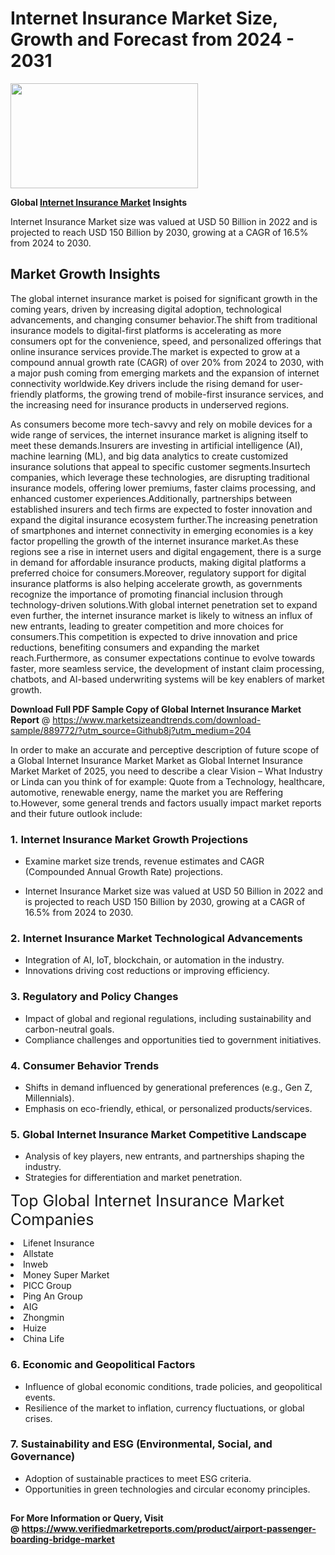 <H1>Internet Insurance Market Size, Growth and Forecast from 2024 - 2031</H1><img class="aligncenter size-medium wp-image-584254" src="https://thirdeyenews.in/wp-content/uploads/2024/09/Global-Market-Research-300x168.jpeg" alt="" width="300" height="168" /><p><strong>Global&nbsp;<a href="https://www.marketsizeandtrends.com/download-sample/889772/?utm_source=Github8j?utm_medium=204">Internet Insurance Market</a> Insights</strong></p><p>Internet Insurance Market size was valued at USD 50 Billion in 2022 and is projected to reach USD 150 Billion by 2030, growing at a CAGR of 16.5% from 2024 to 2030.</p><p><h2>Market Growth Insights</h2> <p>The global internet insurance market is poised for significant growth in the coming years, driven by increasing digital adoption, technological advancements, and changing consumer behavior.The shift from traditional insurance models to digital-first platforms is accelerating as more consumers opt for the convenience, speed, and personalized offerings that online insurance services provide.The market is expected to grow at a compound annual growth rate (CAGR) of over 20% from 2024 to 2030, with a major push coming from emerging markets and the expansion of internet connectivity worldwide.Key drivers include the rising demand for user-friendly platforms, the growing trend of mobile-first insurance services, and the increasing need for insurance products in underserved regions.</p> <p>As consumers become more tech-savvy and rely on mobile devices for a wide range of services, the internet insurance market is aligning itself to meet these demands.Insurers are investing in artificial intelligence (AI), machine learning (ML), and big data analytics to create customized insurance solutions that appeal to specific customer segments.Insurtech companies, which leverage these technologies, are disrupting traditional insurance models, offering lower premiums, faster claims processing, and enhanced customer experiences.Additionally, partnerships between established insurers and tech firms are expected to foster innovation and expand the digital insurance ecosystem further.The increasing penetration of smartphones and internet connectivity in emerging economies is a key factor propelling the growth of the internet insurance market.As these regions see a rise in internet users and digital engagement, there is a surge in demand for affordable insurance products, making digital platforms a preferred choice for consumers.Moreover, regulatory support for digital insurance platforms is also helping accelerate growth, as governments recognize the importance of promoting financial inclusion through technology-driven solutions.With global internet penetration set to expand even further, the internet insurance market is likely to witness an influx of new entrants, leading to greater competition and more choices for consumers.This competition is expected to drive innovation and price reductions, benefiting consumers and expanding the market reach.Furthermore, as consumer expectations continue to evolve towards faster, more seamless service, the development of instant claim processing, chatbots, and AI-based underwriting systems will be key enablers of market growth.</p> <p><span class=""><strong>Download Full PDF Sample Copy of Global Internet Insurance Market Report</strong> @ <a href="https://www.marketsizeandtrends.com/download-sample/889772/?utm_source=Github8j?utm_medium=204" target="_blank">https://www.marketsizeandtrends.com/download-sample/889772/?utm_source=Github8j?utm_medium=204</a></span></p><p>In order to make an accurate and perceptive description of future scope of a Global&nbsp;Internet Insurance Market Market as Global&nbsp;Internet Insurance Market Market of 2025, you need to describe a clear Vision &ndash; What Industry or Linda can you think of for example: Quote from a Technology, healthcare, automotive, renewable energy, name the market you are Reffering to.However, some general trends and factors usually impact market reports and their future outlook include:</p><h3>1.&nbsp;<strong>Internet Insurance Market Growth Projections</strong></h3><ul><li>Examine market size trends, revenue estimates and CAGR (Compounded Annual Growth Rate) projections.</li><li><p>Internet Insurance Market size was valued at USD 50 Billion in 2022 and is projected to reach USD 150 Billion by 2030, growing at a CAGR of 16.5% from 2024 to 2030.</p></li></ul><h3>2.&nbsp;<strong>Internet Insurance Market Technological Advancements</strong></h3><ul><li>Integration of AI, IoT, blockchain, or automation in the industry.</li><li>Innovations driving cost reductions or improving efficiency.</li></ul><h3>3.&nbsp;<strong>Regulatory and Policy Changes</strong></h3><ul><li>Impact of global and regional regulations, including sustainability and carbon-neutral goals.</li><li>Compliance challenges and opportunities tied to government initiatives.</li></ul><h3>4.&nbsp;<strong>Consumer Behavior Trends</strong></h3><ul><li>Shifts in demand influenced by generational preferences (e.g., Gen Z, Millennials).</li><li>Emphasis on eco-friendly, ethical, or personalized products/services.</li></ul><h3>5.&nbsp;<strong>Global Internet Insurance Market Competitive Landscape</strong></h3><ul><li>Analysis of key players, new entrants, and partnerships shaping the industry.</li><li>Strategies for differentiation and market penetration.</li></ul><p data-pm-slice="1 1 []"><span style="color: inherit; font-family: inherit; font-size: 25px;">Top Global Internet Insurance Market Companies</span></p><div class="" data-test-id=""><p><li>Lifenet Insurance</li><li> Allstate</li><li> Inweb</li><li> Money Super Market</li><li> PICC Group</li><li> Ping An Group</li><li> AIG</li><li> Zhongmin</li><li> Huize</li><li> China Life</li></p></div><h3>6.&nbsp;<strong>Economic and Geopolitical Factors</strong></h3><ul><li>Influence of global economic conditions, trade policies, and geopolitical events.</li><li>Resilience of the market to inflation, currency fluctuations, or global crises.</li></ul><h3>7.&nbsp;<strong>Sustainability and ESG (Environmental, Social, and Governance)</strong></h3><ul><li>Adoption of sustainable practices to meet ESG criteria.</li><li>Opportunities in green technologies and circular economy principles.</li></ul><h2><strong style="font-size: 14px;">For More Information or Query, Visit @&nbsp;</strong><a style="background-color: #ffffff; font-size: 14px;" href="https://www.marketsizeandtrends.com/report/internet-insurance-market-/" target="_blank">https://www.verifiedmarketreports.com/product/airport-passenger-boarding-bridge-market</a></h2>